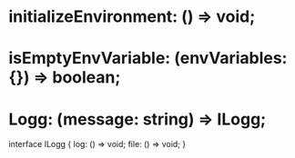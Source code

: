# initializeEnvironment: () => void;

# isEmptyEnvVariable: (envVariables: {}) => boolean;

# Logg: (message: string) => ILogg;

interface ILogg {
log: () => void;
file: () => void;
}
